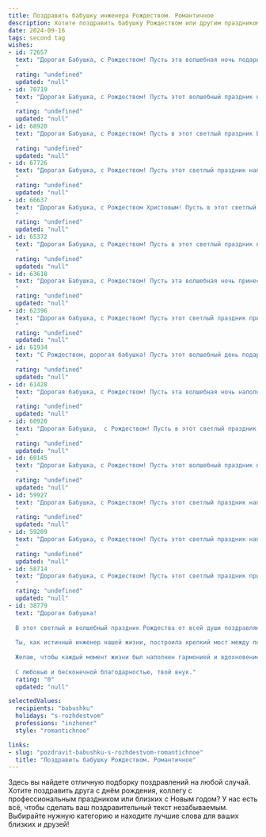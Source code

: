 ```yaml
---
title: Поздравить бабушку инженера Рождеством. Романтичное
description: Хотите поздравить бабушку Рождеством или другим праздником? Наш ИИ создаст незабываемое поздравление, а вы обязательно выделитесь среди других.  
date: 2024-09-16
tags: second tag
wishes:
- id: 72657
  text: "Дорогая Бабушка, с Рождеством! Пусть эта волшебная ночь подарит тебе тепло и уют, а звезды на небе засияют ярче обычного, отражая сияние твоей доброй души. Пусть каждый день твоего нового года будет наполнен радостью, смехом внуков и теплом близких людей. Ты - наш инженер счастья, умеешь создавать уют и гармонию вокруг себя, вдохновляя нас на новые свершения. С любовью и благодарностью!
  "
  rating: "undefined"
  updated: "null"
- id: 70719
  text: "Дорогая Бабушка, с Рождеством! Пусть этот волшебный праздник наполнит твою жизнь теплом, любовью и чудесами. Пусть твоя душа сияет как рождественская звезда, а сердце бьется в такт рождественским песням. И пусть твой инженерный талант всегда помогает тебе создавать прекрасное и вдохновлять всех вокруг.
  "
  rating: "undefined"
  updated: "null"
- id: 68920
  text: "Дорогая Бабушка, с Рождеством! Пусть в этот светлый праздник Ваша душа наполнится радостью и теплом, как волшебный огонь свечей. Пусть каждый день будет полон любви, добра и вдохновения, как величественный мотив симфонии, которую Вы творите своей жизнью, полною изобретательского духа и душевной теплоты.
  "
  rating: "undefined"
  updated: "null"
- id: 67726
  text: "Дорогая Бабушка, с Рождеством! Пусть этот светлый праздник наполнит Ваш дом теплом и уютом, а  Ваше сердце - радостью и любовью. Пусть каждый день будет полон вдохновения, как Ваша инженерная мысль, и пусть Вас окружают самые близкие и любимые люди.
  "
  rating: "undefined"
  updated: "null"
- id: 66637
  text: "Дорогая Бабушка, с Рождеством Христовым! Пусть в этот светлый праздник в вашем сердце воцарятся мир и покой, а в душе —  радость и тепло. Пусть инженерное волшебство, которое вы дарите миру, всегда приносит пользу и вдохновение!
  "
  rating: "undefined"
  updated: "null"
- id: 65372
  text: "Дорогая Бабушка, с Рождеством! Пусть в этот светлый праздник волшебство наполнит Вашу жизнь, а тепло и уют согреют сердце. Желаю Вам крепкого здоровья, семейного счастья и радости от каждого мгновения. Пусть звёзды исполнят Ваши самые заветные желания, а ангельское пение наполнит дом гармонией и любовью.
  "
  rating: "undefined"
  updated: "null"
- id: 63618
  text: "Дорогая Бабушка, с Рождеством! Пусть эта волшебная ночь принесет тебе уют, тепло и свет. Пусть твоё сердце, как и твой инженерный разум, всегда будет наполнено любовью, красотой и гармонией.
  "
  rating: "undefined"
  updated: "null"
- id: 62396
  text: "Дорогая бабушка, с Рождеством! Пусть этот светлый праздник принесет тепло и уют в ваш дом, а каждый день будет полон радости и любви, как искрящаяся елочная игрушка. Пусть ваша душа сияет, как праздничные огни, а сердце греется от тепла близких.  С любовью и нежностью, ваш внук/внучка.
  "
  rating: "undefined"
  updated: "null"
- id: 61934
  text: "С Рождеством, дорогая бабушка! Пусть этот волшебный день подарит тебе тепло и уют, как твои самые любимые изобретения. Мы все тебя очень любим и восхищаемся твоим талантом инженера. Ты - настоящий свет в нашей жизни, и мы благодарны за твою заботу и любовь.
  "
  rating: "undefined"
  updated: "null"
- id: 61428
  text: "Дорогая бабушка, с Рождеством! Пусть эта волшебная ночь наполнит ваш дом светом, теплом и любовью. Пусть звезды на небе сияют в честь вашей доброй души, а ангелы поют песни о вашей мудрости и таланте, что помогли вам стать не только замечательной бабушкой, но и талантливым инженером. Пусть Рождество подарит вам радость, а Новый год – исполнение всех желаний!
  "
  rating: "undefined"
  updated: "null"
- id: 60920
  text: "Дорогая Бабушка,  с Рождеством! Пусть в этот светлый праздник Ваше сердце наполнится  теплом, как  блеск звездного неба, а душа растает от любви, как снег под  солнечными лучами. Пусть  Ваша жизнь будет  яркой,  а  душа  —  спокойной,  как  зимой  —  тихая  река.
  "
  rating: "undefined"
  updated: "null"
- id: 60145
  text: "Дорогая Бабушка, с Рождеством! Пусть этот волшебный праздник подарит тебе мир, тепло и любовь, а ты всегда будешь окружена заботой и радостью, как инженер создает чудесные конструкции.
  "
  rating: "undefined"
  updated: "null"
- id: 59927
  text: "Дорогая Бабушка, с Рождеством! Пусть этот светлый праздник наполнит ваш дом теплом, радостью и любовью, как ваши золотые руки когда-то наполняли дом уютом и заботой. Спасибо вам за вашу мудрость, за ваш инженерный талант, который помогал вам строить не только дома, но и крепкие и счастливые семьи.  Пусть Рождество станет для вас началом нового, полного вдохновения и любви года.
  "
  rating: "undefined"
  updated: "null"
- id: 59209
  text: "Дорогая Бабушка, с Рождеством! Пусть этот светлый праздник наполнит ваш дом теплом и любовью, а жизнь – радостью и вдохновением. Пусть ваш инженерный талант и мудрость всегда находят применение, а ваша душа – покой и гармонию. Счастья вам, здоровья и благополучия в Новом году!
  "
  rating: "undefined"
  updated: "null"
- id: 58714
  text: "Дорогая бабушка, с Рождеством! Пусть этот светлый праздник принесет в вашу жизнь теплоту, уют и  радость. Пусть ваши инженерные таланты  и  неугасаемая  память  и  дальше  вдохновляют  нас  всех.  Будьте  здоровы  и  счастливы!
  "
  rating: "undefined"
  updated: "null"
- id: 38779
  text: "Дорогая бабушка!
  
  В этот светлый и волшебный праздник Рождества от всей души поздравляю тебя! Пусть в твоем сердце всегда живет свет надежды и любви, а каждый день приносит только радость и счастье.
  
  Ты, как истинный инженер нашей жизни, построила крепкий мост между поколениями, вложив в нас свои знания и тепло. Твоя мудрость и забота согревают нас в холодные дни.
  
  Желаю, чтобы каждый момент жизни был наполнен гармонией и вдохновением. Пусть Рождественская звезда озаряет твой путь, а мечты сбываются в самом чудесном исполнении.
  
  С любовью и бесконечной благодарностью, твой внук."
  rating: "0"
  updated: "null"

selectedValues:
  recipients: "babushku"
  holidays: "s-rozhdestvom"
  professions: "inzhener"
  style: "romantichnoe"

links:
- slug: "pozdravit-babushku-s-rozhdestvom-romantichnoe"
  title: "Поздравить бабушку Рождеством. Романтичное"
---
```


Здесь вы найдете отличную подборку поздравлений на любой случай. 
Хотите поздравить друга с днём рождения, коллегу с профессиональным праздником или близких с Новым годом? У нас есть всё, чтобы сделать ваш поздравительный текст незабываемым. Выбирайте нужную категорию и находите лучшие слова для ваших близких и друзей!
